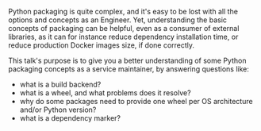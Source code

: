 Python packaging is quite complex, and it's easy to be lost with all the options and concepts as an Engineer. Yet,
understanding the basic concepts of packaging can be helpful, even as a consumer of external libraries, as it can for
instance reduce dependency installation time, or reduce production Docker images size, if done correctly.

This talk's purpose is to give you a better understanding of some Python packaging concepts as a service maintainer,
by answering questions like:

- what is a build backend?
- what is a wheel, and what problems does it resolve?
- why do some packages need to provide one wheel per OS architecture and/or Python version?
- what is a dependency marker?
